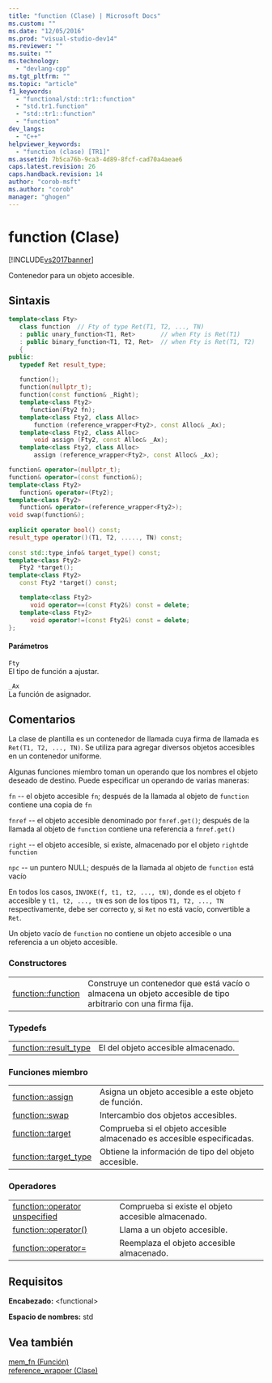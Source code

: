 ```yaml
---
title: "function (Clase) | Microsoft Docs"
ms.custom: ""
ms.date: "12/05/2016"
ms.prod: "visual-studio-dev14"
ms.reviewer: ""
ms.suite: ""
ms.technology: 
  - "devlang-cpp"
ms.tgt_pltfrm: ""
ms.topic: "article"
f1_keywords: 
  - "functional/std::tr1::function"
  - "std.tr1.function"
  - "std::tr1::function"
  - "function"
dev_langs: 
  - "C++"
helpviewer_keywords: 
  - "function (clase) [TR1]"
ms.assetid: 7b5ca76b-9ca3-4d89-8fcf-cad70a4aeae6
caps.latest.revision: 26
caps.handback.revision: 14
author: "corob-msft"
ms.author: "corob"
manager: "ghogen"
---
```

# function (Clase)
[!INCLUDE[vs2017banner](../assembler/inline/includes/vs2017banner.md)]

Contenedor para un objeto accesible.  
  
## Sintaxis  
  
```cpp  
template<class Fty>  
   class function  // Fty of type Ret(T1, T2, ..., TN)  
   : public unary_function<T1, Ret>       // when Fty is Ret(T1)  
   : public binary_function<T1, T2, Ret>  // when Fty is Ret(T1, T2)  
   {  
public:  
   typedef Ret result_type;  
  
   function();  
   function(nullptr_t);  
   function(const function& _Right);  
   template<class Fty2>  
      function(Fty2 fn);  
   template<class Fty2, class Alloc>  
       function (reference_wrapper<Fty2>, const Alloc& _Ax);  
   template<class Fty2, class Alloc>  
       void assign (Fty2, const Alloc& _Ax);  
   template<class Fty2, class Alloc>  
       assign (reference_wrapper<Fty2>, const Alloc& _Ax);  
```  
  
```cpp  
function& operator=(nullptr_t);  
function& operator=(const function&);  
template<class Fty2>  
   function& operator=(Fty2);  
template<class Fty2>  
   function& operator=(reference_wrapper<Fty2>);  
void swap(function&);  
  
explicit operator bool() const;  
result_type operator()(T1, T2, ....., TN) const;  
  
const std::type_info& target_type() const;  
template<class Fty2>  
   Fty2 *target();  
template<class Fty2>  
   const Fty2 *target() const;  
```  
  
```cpp  
   template<class Fty2>  
      void operator==(const Fty2&) const = delete;  
   template<class Fty2>  
      void operator!=(const Fty2&) const = delete;  
};  
```  
  
#### Parámetros  
 `Fty`  
 El tipo de función a ajustar.  
  
 `_Ax`  
 La función de asignador.  
  
## Comentarios  
 La clase de plantilla es un contenedor de llamada cuya firma de llamada es `Ret(T1, T2, ..., TN)`.  Se utiliza para agregar diversos objetos accesibles en un contenedor uniforme.  
  
 Algunas funciones miembro toman un operando que los nombres el objeto deseado de destino.  Puede especificar un operando de varias maneras:  
  
 `fn` \-\- el objeto accesible `fn`; después de la llamada al objeto de `function` contiene una copia de `fn`  
  
 `fnref` \-\- el objeto accesible denominado por `fnref.get()`; después de la llamada al objeto de `function` contiene una referencia a `fnref.get()`  
  
 `right` \-\- el objeto accesible, si existe, almacenado por el objeto `right`de `function`  
  
 `npc` \-\- un puntero NULL; después de la llamada al objeto de `function` está vacío  
  
 En todos los casos, `INVOKE(f, t1, t2, ..., tN)`, donde es el objeto `f` accesible y `t1, t2, ..., tN` es son de los tipos `T1, T2, ..., TN` respectivamente, debe ser correcto y, si `Ret` no está vacío, convertible a `Ret`.  
  
 Un objeto vacío de `function` no contiene un objeto accesible o una referencia a un objeto accesible.  
  
### Constructores  
  
|||  
|-|-|  
|[function::function](../Topic/function::function.md)|Construye un contenedor que está vacío o almacena un objeto accesible de tipo arbitrario con una firma fija.|  
  
### Typedefs  
  
|||  
|-|-|  
|[function::result\_type](../Topic/function::result_type.md)|El del objeto accesible almacenado.|  
  
### Funciones miembro  
  
|||  
|-|-|  
|[function::assign](../Topic/function::assign.md)|Asigna un objeto accesible a este objeto de función.|  
|[function::swap](../Topic/function::swap.md)|Intercambio dos objetos accesibles.|  
|[function::target](../Topic/function::target.md)|Comprueba si el objeto accesible almacenado es accesible especificadas.|  
|[function::target\_type](../Topic/function::target_type.md)|Obtiene la información de tipo del objeto accesible.|  
  
### Operadores  
  
|||  
|-|-|  
|[function::operator unspecified](../Topic/function::operator%20unspecified.md)|Comprueba si existe el objeto accesible almacenado.|  
|[function::operator\(\)](../Topic/function::operator\(\).md)|Llama a un objeto accesible.|  
|[function::operator\=](../Topic/function::operator=.md)|Reemplaza el objeto accesible almacenado.|  
  
## Requisitos  
 **Encabezado:** \<functional\>  
  
 **Espacio de nombres:** std  
  
## Vea también  
 [mem\_fn \(Función\)](../Topic/mem_fn%20Function.md)   
 [reference\_wrapper \(Clase\)](../standard-library/reference-wrapper-class.md)